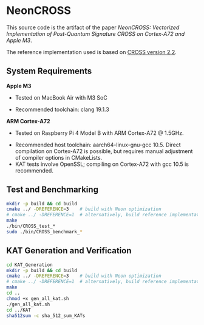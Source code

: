 # NeonCROSS 

This source code is the artifact of the paper *NeonCROSS: Vectorized Implementation of Post-Quantum Signature CROSS on Cortex-A72 and Apple M3*.  

The reference implementation used is based on [CROSS version 2.2](https://github.com/CROSS-signature/CROSS-implementation).

## System Requirements

**Apple M3**  

+ Tested on MacBook Air with M3 SoC  

+ Recommended toolchain:  clang 19.1.3  

**ARM Cortex-A72**  

+ Tested on Raspberry Pi 4 Model B with ARM Cortex-A72 @ 1.5GHz.  
- Recommended host toolchain: aarch64-linux-gnu-gcc 10.5. Direct compilation on Cortex-A72 is possible, but requires manual adjustment of compiler options in CMakeLists.  
- KAT tests involve OpenSSL; compiling on Cortex-A72 with gcc 10.5 is recommended.

## Test and Benchmarking

```bash
mkdir -p build && cd build
cmake ../ -DREFERENCE=3    # build with Neon optimization
# cmake ../ -DREFERENCE=1  # alternatively, build reference implementation
make
./bin/CROSS_test_*
sudo ./bin/CROSS_benchmark_*
```

## KAT Generation and Verification
```bash
cd KAT_Generation
mkdir -p build && cd build
cmake ../ -DREFERENCE=3    # build with Neon optimization
# cmake ../ -DREFERENCE=1  # alternatively, build reference implementation
make
cd ..
chmod +x gen_all_kat.sh  
./gen_all_kat.sh
cd ../KAT
sha512sum -c sha_512_sum_KATs
```



